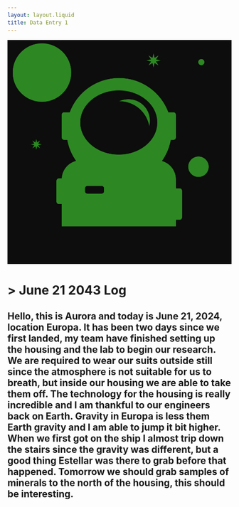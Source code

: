 ```yaml
---
layout: layout.liquid
title: Data Entry 1
---
```

<img alt="Astroman" src="/images/Astroman.svg">
<h1> &gt; June 21 2043 Log </h1>
<h2>Hello, this is Aurora and today is June 21, 2024, location Europa. It has been two days since we first landed, my team have finished setting up the housing and the lab to begin our research. We are required to wear our suits outside still since the atmosphere is not suitable for us to breath, but inside our housing we are able to take them off. The technology for the housing is really incredible and I am thankful to our engineers back on Earth. Gravity in Europa is less them Earth gravity and I am able to jump it bit higher. When we first got on the ship I almost trip down the stairs since the gravity was different, but a good thing Estellar was there to grab before that happened. Tomorrow we should grab samples of minerals to the north of the housing, this should be interesting.</h2>
